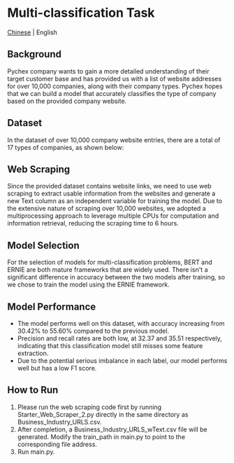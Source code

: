 # Multi-classification Task
[Chinese](./README_EN.md) | English
## Background
Pychex company wants to gain a more detailed understanding of their target customer base and has provided us with a list of website addresses for over 10,000 companies, along with their company types. Pychex hopes that we can build a model that accurately classifies the type of company based on the provided company website.

## Dataset
In the dataset of over 10,000 company website entries, there are a total of 17 types of companies, as shown below:

## Web Scraping
Since the provided dataset contains website links, we need to use web scraping to extract usable information from the websites and generate a new Text column as an independent variable for training the model. Due to the extensive nature of scraping over 10,000 websites, we adopted a multiprocessing approach to leverage multiple CPUs for computation and information retrieval, reducing the scraping time to 6 hours.

## Model Selection
For the selection of models for multi-classification problems, BERT and ERNIE are both mature frameworks that are widely used. There isn't a significant difference in accuracy between the two models after training, so we chose to train the model using the ERNIE framework.

## Model Performance

- The model performs well on this dataset, with accuracy increasing from 30.42% to 55.60% compared to the previous model.
- Precision and recall rates are both low, at 32.37 and 35.51 respectively, indicating that this classification model still misses some feature extraction.
- Due to the potential serious imbalance in each label, our model performs well but has a low F1 score.

## How to Run

1. Please run the web scraping code first by running Starter_Web_Scraper_2.py directly in the same directory as Business_Industry_URLS.csv.
2. After completion, a Business_Industry_URLS_wText.csv file will be generated. Modify the train_path in main.py to point to the corresponding file address.
3. Run main.py.
